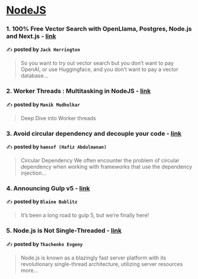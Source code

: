 
<h1><a href=https://medium.com/tag/nodejs/recommended target="_blank" rel="noopener noreferrer">NodeJS</a></h1>
<h3>1. 100% Free Vector Search with OpenLlama, Postgres, Node.js and Next.js - <a href="https://medium.com/javascript-in-plain-english/100-free-vector-search-with-openllama-postgres-nodejs-and-nextjs-e496856766f7" target="_blank" rel="noopener noreferrer">link</a></h3>

✍️ **posted by `Jack Herrington`**

<blockquote>So you want to try out vector search but you don’t want to pay OpenAI, or use Huggingface, and you don’t want to pay a vector database…</blockquote>

<h3>2. Worker Threads : Multitasking in NodeJS - <a href="https://medium.com/@manikmudholkar831995/worker-threads-multitasking-in-nodejs-6028cdf35e9d" target="_blank" rel="noopener noreferrer">link</a></h3>

✍️ **posted by `Manik Mudholkar`**

<blockquote>Deep Dive into Worker threads</blockquote>

<h3>3. Avoid circular dependency and decouple your code - <a href="https://medium.com/@hafizabdulman/avoid-circular-dependency-and-decouple-your-code-08ec0c3a8baa" target="_blank" rel="noopener noreferrer">link</a></h3>

✍️ **posted by `hamsof (Hafiz Abdulmanan)`**

<blockquote>Circular Dependency
We often encounter the problem of circular dependency when working with frameworks that use the dependency injection…</blockquote>

<h3>4. Announcing Gulp v5 - <a href="https://medium.com/gulpjs/announcing-gulp-v5-c67d077dbdb7" target="_blank" rel="noopener noreferrer">link</a></h3>

✍️ **posted by `Blaine Bublitz`**

<blockquote>It’s been a long road to gulp 5, but we’re finally here!</blockquote>

<h3>5. Node.js is Not Single-Threaded - <a href="https://medium.com/@tkachenko.hello/node-js-is-not-single-threaded-1383594dbd17" target="_blank" rel="noopener noreferrer">link</a></h3>

✍️ **posted by `Tkachenko Evgeny`**

<blockquote>Node.js is known as a blazingly fast server platform with its revolutionary single-thread architecture, utilizing server resources more…</blockquote>

